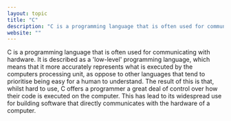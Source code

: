 ```yaml
---
layout: topic
title: "C"
description: "C is a programming language that is often used for communicating with hardware."
website: ""
---
```


C is a programming language that is often used for communicating with hardware. It is described as a 'low-level' programming language, which means that it more accurately represents what is executed by the computers processing unit, as oppose to other languages that tend to prioritise being easy for a human to understand. The result of this is that, whilst hard to use, C offers a programmer a great deal of control over how their code is executed on the computer. This has lead to its widespread use for building software that directly communicates with the hardware of a computer.
